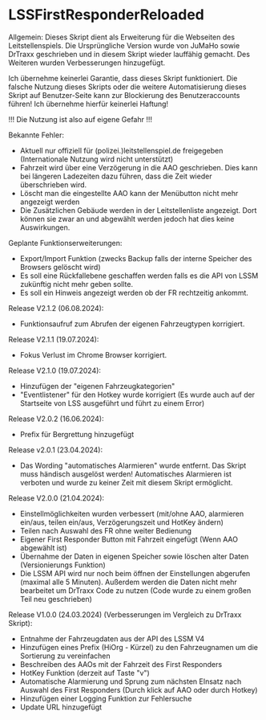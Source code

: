 # LSSFirstResponderReloaded

Allgemein:
Dieses Skript dient als Erweiterung für die Webseiten des Leitstellenspiels. 
Die Ursprüngliche Version wurde von JuMaHo sowie DrTraxx geschrieben und in diesem Skript wieder lauffähig gemacht. 
Des Weiteren wurden Verbesserungen hinzugefügt.

Ich übernehme keinerlei Garantie, dass dieses Skript funktioniert. Die falsche Nutzung dieses Skripts oder die weitere Automatisierung dieses Skript auf Benutzer-Seite kann zur Blockierung des Benutzeraccounts führen! Ich übernehme hierfür keinerlei Haftung! 

!!! Die Nutzung ist also auf eigene Gefahr !!!

Bekannte Fehler:
  -  Aktuell nur offiziell für (polizei.)leitstellenspiel.de freigegeben (Internationale Nutzung wird nicht unterstützt)
  -  Fahrzeit wird über eine Verzögerung in die AAO geschrieben. Dies kann bei längeren Ladezeiten dazu führen, dass die Zeit wieder überschrieben wird.
  -  Löscht man die eingestellte AAO kann der Menübutton nicht mehr angezeigt werden
  -  Die Zusätzlichen Gebäude werden in der Leitstellenliste angezeigt. Dort können sie zwar an und abgewählt werden jedoch hat dies keine Auswirkungen.

Geplante Funktionserweiterungen:
  - Export/Import Funktion (zwecks Backup falls der interne Speicher des Browsers gelöscht wird)
  - Es soll eine Rückfallebene geschaffen werden falls es die API von LSSM zukünftig nicht mehr geben sollte.
  - Es soll ein Hinweis angezeigt werden ob der FR rechtzeitig ankommt.

Release V2.1.2 (06.08.2024):
  - Funktionsaufruf zum Abrufen der eigenen Fahrzeugtypen korrigiert.

Release V2.1.1 (19.07.2024):
  - Fokus Verlust im Chrome Browser korrigiert.

Release V2.1.0 (19.07.2024):
  - Hinzufügen der "eigenen Fahrzeugkategorien"
  - "Eventlistener" für den Hotkey wurde korrigiert (Es wurde auch auf der Startseite von LSS ausgeführt und führt zu einem Error)

Release V2.0.2 (16.06.2024):
  - Prefix für Bergrettung hinzugefügt

Release v2.0.1 (23.04.2024):
  - Das Wording "automatisches Alarmieren" wurde entfernt. Das Skript muss händisch ausgelöst werden! Automatisches Alarmieren ist verboten und wurde zu keiner Zeit mit diesem Skript ermöglicht.

Release V2.0.0 (21.04.2024):
  - Einstellmöglichkeiten wurden verbessert (mit/ohne AAO, alarmieren ein/aus, teilen ein/aus, Verzögerungszeit und HotKey ändern)
  - Teilen nach Auswahl des FR ohne weiter Bedienung
  - Eigener First Responder Button mit Fahrzeit eingefügt (Wenn AAO abgewählt ist)
  - Übernahme der Daten in eigenen Speicher sowie löschen alter Daten (Versionierungs Funktion)
  - Die LSSM API wird nur noch beim öffnen der Einstellungen abgerufen (maximal alle 5 Minuten). Außerdem werden die Daten nicht mehr bearbeitet um DrTraxx Code zu nutzen (Code wurde zu einem großen Teil neu geschrieben)

Release V1.0.0 (24.03.2024) (Verbesserungen im Vergleich zu DrTraxx Skript):
  -  Entnahme der Fahrzeugdaten aus der API des LSSM V4
  -  Hinzufügen eines Prefix (HiOrg - Kürzel) zu den Fahrzeugnamen um die Sortierung zu vereinfachen
  -  Beschreiben des AAOs mit der Fahrzeit des First Responders
  -  HotKey Funktion (derzeit auf Taste "v")
  -  Automatische Alarmierung und Sprung zum nächsten EInsatz nach Auswahl des First Responders (Durch klick auf AAO oder durch Hotkey)
  -  Hinzufügen einer Logging Funktion zur Fehlersuche
  -  Update URL hinzugefügt
